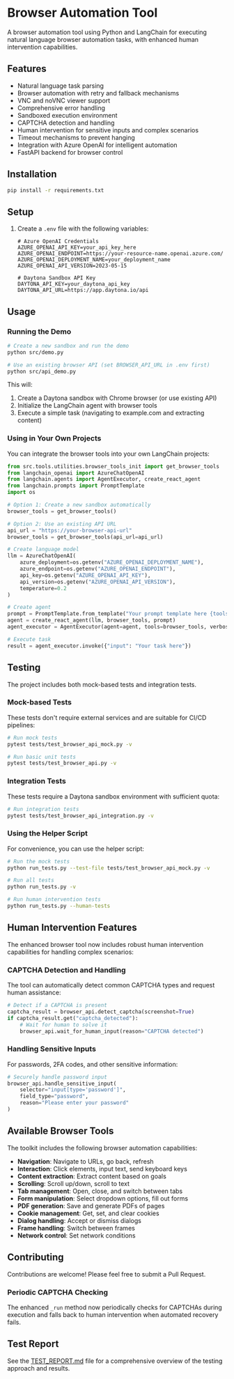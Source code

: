 # Browser Automation Tool

A browser automation tool using Python and LangChain for executing natural language browser automation tasks, with enhanced human intervention capabilities.

## Features

- Natural language task parsing
- Browser automation with retry and fallback mechanisms
- VNC and noVNC viewer support
- Comprehensive error handling
- Sandboxed execution environment
- CAPTCHA detection and handling
- Human intervention for sensitive inputs and complex scenarios
- Timeout mechanisms to prevent hanging
- Integration with Azure OpenAI for intelligent automation
- FastAPI backend for browser control

## Installation

```bash
pip install -r requirements.txt
```

## Setup

1. Create a `.env` file with the following variables:
   ```
   # Azure OpenAI Credentials
   AZURE_OPENAI_API_KEY=your_api_key_here
   AZURE_OPENAI_ENDPOINT=https://your-resource-name.openai.azure.com/
   AZURE_OPENAI_DEPLOYMENT_NAME=your_deployment_name
   AZURE_OPENAI_API_VERSION=2023-05-15

   # Daytona Sandbox API Key
   DAYTONA_API_KEY=your_daytona_api_key
   DAYTONA_API_URL=https://app.daytona.io/api
   ```

## Usage

### Running the Demo

```bash
# Create a new sandbox and run the demo
python src/demo.py

# Use an existing browser API (set BROWSER_API_URL in .env first)
python src/api_demo.py
```

This will:
1. Create a Daytona sandbox with Chrome browser (or use existing API)
2. Initialize the LangChain agent with browser tools
3. Execute a simple task (navigating to example.com and extracting content)

### Using in Your Own Projects

You can integrate the browser tools into your own LangChain projects:

```python
from src.tools.utilities.browser_tools_init import get_browser_tools
from langchain_openai import AzureChatOpenAI
from langchain.agents import AgentExecutor, create_react_agent
from langchain.prompts import PromptTemplate
import os

# Option 1: Create a new sandbox automatically
browser_tools = get_browser_tools()

# Option 2: Use an existing API URL
api_url = "https://your-browser-api-url"
browser_tools = get_browser_tools(api_url=api_url)

# Create language model
llm = AzureChatOpenAI(
    azure_deployment=os.getenv("AZURE_OPENAI_DEPLOYMENT_NAME"),
    azure_endpoint=os.getenv("AZURE_OPENAI_ENDPOINT"),
    api_key=os.getenv("AZURE_OPENAI_API_KEY"),
    api_version=os.getenv("AZURE_OPENAI_API_VERSION"),
    temperature=0.2
)

# Create agent
prompt = PromptTemplate.from_template("Your prompt template here {tools} {input}")
agent = create_react_agent(llm, browser_tools, prompt)
agent_executor = AgentExecutor(agent=agent, tools=browser_tools, verbose=True)

# Execute task
result = agent_executor.invoke({"input": "Your task here"})
```

## Testing

The project includes both mock-based tests and integration tests.

### Mock-based Tests

These tests don't require external services and are suitable for CI/CD pipelines:

```bash
# Run mock tests
pytest tests/test_browser_api_mock.py -v

# Run basic unit tests
pytest tests/test_browser_api.py -v
```

### Integration Tests

These tests require a Daytona sandbox environment with sufficient quota:

```bash
# Run integration tests
pytest tests/test_browser_api_integration.py -v
```

### Using the Helper Script

For convenience, you can use the helper script:

```bash
# Run the mock tests
python run_tests.py --test-file tests/test_browser_api_mock.py -v

# Run all tests
python run_tests.py -v

# Run human intervention tests
python run_tests.py --human-tests
```

## Human Intervention Features

The enhanced browser tool now includes robust human intervention capabilities for handling complex scenarios:

### CAPTCHA Detection and Handling

The tool can automatically detect common CAPTCHA types and request human assistance:

```python
# Detect if a CAPTCHA is present
captcha_result = browser_api.detect_captcha(screenshot=True)
if captcha_result.get("captcha_detected"):
    # Wait for human to solve it
    browser_api.wait_for_human_input(reason="CAPTCHA detected")
```

### Handling Sensitive Inputs

For passwords, 2FA codes, and other sensitive information:

```python
# Securely handle password input
browser_api.handle_sensitive_input(
    selector="input[type='password']",
    field_type="password",
    reason="Please enter your password"
)
```

## Available Browser Tools

The toolkit includes the following browser automation capabilities:

- **Navigation**: Navigate to URLs, go back, refresh
- **Interaction**: Click elements, input text, send keyboard keys
- **Content extraction**: Extract content based on goals
- **Scrolling**: Scroll up/down, scroll to text
- **Tab management**: Open, close, and switch between tabs
- **Form manipulation**: Select dropdown options, fill out forms
- **PDF generation**: Save and generate PDFs of pages
- **Cookie management**: Get, set, and clear cookies
- **Dialog handling**: Accept or dismiss dialogs
- **Frame handling**: Switch between frames
- **Network control**: Set network conditions

## Contributing

Contributions are welcome! Please feel free to submit a Pull Request.

### Periodic CAPTCHA Checking

The enhanced `_run` method now periodically checks for CAPTCHAs during execution and falls back to human intervention when automated recovery fails.

## Test Report

See the [TEST_REPORT.md](TEST_REPORT.md) file for a comprehensive overview of the testing approach and results.

